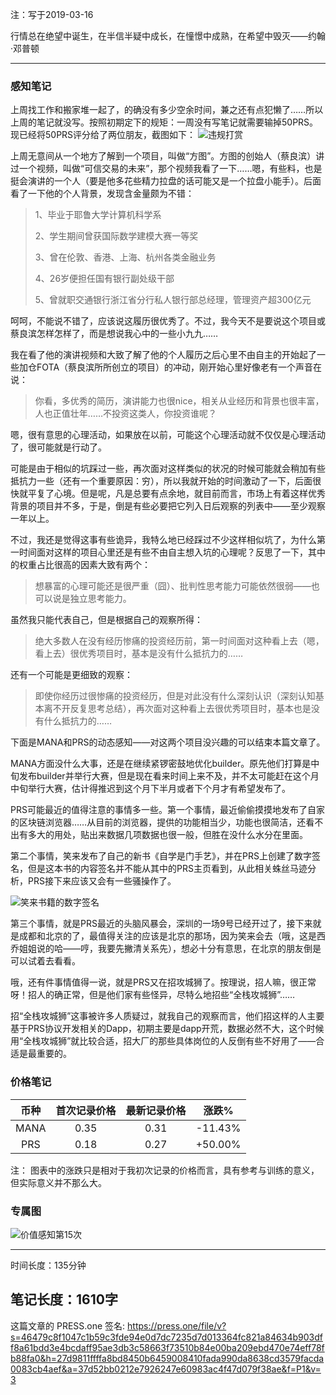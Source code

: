 注：写于2019-03-16

行情总在绝望中诞生，在半信半疑中成长，在憧憬中成熟，在希望中毁灭——约翰·邓普顿

------
### 感知笔记

上周找工作和搬家堆一起了，的确没有多少空余时间，兼之还有点犯懒了……所以上周的笔记就没写。按照初期定下的规矩：一周没有写笔记就需要输掉50PRS。现已经将50PRS评分给了两位朋友，截图如下：
![违规打赏](https://press.one/thumbnail?width=720&url=https://static.press.one/34/11/34111a47e254d29d5f173c08aa005a5d4dd0fb0d20ddff54f9de2ba879a401bf.jpg)

上周无意间从一个地方了解到一个项目，叫做“方图”。方图的创始人（蔡良滨）讲过一个视频，叫做“可信交易的未来”，那个视频我看了一下……嗯，有些料，也是挺会演讲的一个人（要是他多花些精力拉盘的话可能又是一个拉盘小能手）。后面看了一下他的个人背景，发现含金量颇为不错：
> 1、毕业于耶鲁大学计算机科学系
>
> 2、学生期间曾获国际数学建模大赛一等奖
>
> 3、曾在伦敦、香港、上海、杭州各类金融业务
>
> 4、26岁便担任国有银行副处级干部
>
> 5、曾就职交通银行浙江省分行私人银行部总经理，管理资产超300亿元

呵呵，不能说不错了，应该说这履历很优秀了。不过，我今天不是要说这个项目或蔡良滨怎样怎样了，而是想说我心中的一些小九九……

我在看了他的演讲视频和大致了解了他的个人履历之后心里不由自主的开始起了一些加仓FOTA（蔡良滨所所创立的项目）的冲动，刚开始心里好像老有一个声音在说：
> 你看，多优秀的简历，演讲能力也很nice，相关从业经历和背景也很丰富，人也正值壮年……不投资这类人，你投资谁呢？

嗯，很有意思的心理活动，如果放在以前，可能这个心理活动就不仅仅是心理活动了，很可能就是行动了。

可能是由于相似的坑踩过一些，再次面对这样类似的状况的时候可能就会稍加有些抵抗力一些（还有一个重要原因：穷），所以我就开始的时间激动了一下，后面很快就平复了心境。但是呢，凡是总要有点余地，就目前而言，市场上有着这样优秀背景的项目并不多，于是，倒是有些必要把它列入日后观察的列表中——至少观察一年以上。

不过，我还是觉得这事有些诡异，我特么地已经踩过不少这样相似坑了，为什么第一时间面对这样的项目心里还是有些不由自主想入坑的心理呢？反思了一下，其中的权重占比很高的因素大致有两个：
> 想暴富的心理可能还是很严重（囧）、批判性思考能力可能依然很弱——也可以说是独立思考能力。

虽然我只能代表自己，但是根据自己的观察所得：
> 绝大多数人在没有经历惨痛的投资经历前，第一时间面对这种看上去（嗯，看上去）很优秀项目时，基本是没有什么抵抗力的……

还有一个可能是更细致的观察：
> 即使你经历过很惨痛的投资经历，但是对此没有什么深刻认识（深刻认知基本离不开反复思考总结），再次面对这种看上去很优秀项目时，基本也是没有什么抵抗力的……


下面是MANA和PRS的动态感知——对这两个项目没兴趣的可以结束本篇文章了。

MANA方面没什么大事，还是在继续紧锣密鼓地优化builder。原先他们打算是中旬发布builder并举行大赛，但是现在看来时间上来不及，并不太可能赶在这个月中旬举行大赛，估计得推迟到这个月下半月或者下个月才有希望发布了。

PRS可能最近的值得注意的事情多一些。第一个事情，最近偷偷摸摸地发布了自家的区块链浏览器……从目前的浏览器，提供的功能相当少，功能也很简洁，还看不出有多大的用处，贴出来数据几项数据也很一般，但胜在没什么水分在里面。

第二个事情，笑来发布了自己的新书《自学是门手艺》，并在PRS上创建了数字签名，但是这本书的内容签名并不能从其中的PRS主页看到，从此相关蛛丝马迹分析，PRS接下来应该又会有一些骚操作了。

![笑来书籍的数字签名](https://press.one/thumbnail?width=720&url=https://static.press.one/cb/a8/cba823a344ff32fa8bb3650c625a3786bdb9858295dafaa504ced9610f00549a.jpg)


第三个事情，就是PRS最近的头脑风暴会，深圳的一场9号已经开过了，接下来就是成都和北京的了，最值得关注的应该是北京的那场，因为笑来会去（哦，这是西乔姐姐说的哈——哼，我要先撇清关系先），想必十分有意思，在北京的朋友倒是可以试着去看看。

哦，还有件事情值得一说，就是PRS又在招攻城狮了。按理说，招人嘛，很正常呀！招人的确正常，但是他们家有些怪异，尽特么地招些“全栈攻城狮”……

招“全栈攻城狮”这事被许多人质疑过，就我自己的观察而言，他们招这样的人主要基于PRS协议开发相关的Dapp，初期主要是dapp开荒，数据必然不大，这个时候用“全栈攻城狮”就比较合适，招大厂的那些具体岗位的人反倒有些不好用了——合适是最重要的。

### 价格笔记

| 币种 | 首次记录价格 | 最新记录价格 |  涨跌%  |
| :--: | :----------: | :----------: | :-----: |
| MANA |     0.35     |     0.31     | -11.43% |
| PRS  |     0.18     |     0.27     | +50.00% |

注： 图表中的涨跌只是相对于我初次记录的价格而言，具有参考与训练的意义，但实际意义并不那么大。

### 专属图

![价值感知第15次](https://press.one/thumbnail?width=720&url=https://static.press.one/28/49/28490cb94698397df4cb11c7ace2cfe5d2d012289244bfdb22ae6462103e704e.jpg)

------
时间长度：135分钟

笔记长度：1610字
----
这篇文章的 PRESS.one 签名:
https://press.one/file/v?s=46479c8f1047c1b59c3fde94e0d7dc7235d7d013364fc821a84634b903dff8a61bdd3e4bcdaff95ae3db3c58663f73510b84e00ba209ebd470e74eff78fb88fa0&h=27d9811ffffa8bd8450b6459008410fada990da8638cd3579facda0083cb4aef&a=37d52bb0212e7926247e60983ac4f47d079f38ae&f=P1&v=3
